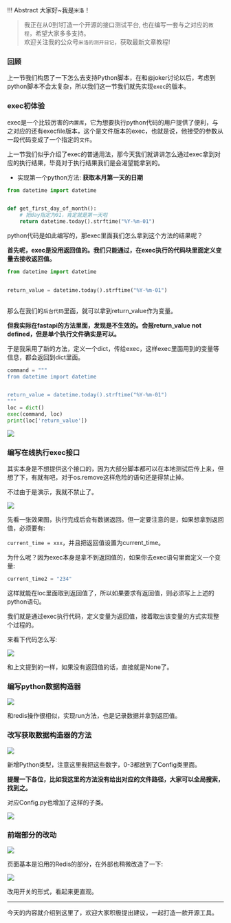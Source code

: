 !!! Abstract 大家好~我是`米洛`！<br/>
> 我正在从0到1打造一个开源的接口测试平台, 也在编写一套与之对应的`教程`，希望大家多多支持。<br/>
> 欢迎关注我的公众号`米洛的测开日记`，获取最新文章教程! 

### 回顾

  上一节我们构思了一下怎么去支持Python脚本，在和@joker讨论以后，考虑到python脚本不会太复杂，所以我们这一节我们就先实现`exec`的版本。
  
### exec初体验

  exec是一个比较厉害的`内置库`，它为想要执行python代码的用户提供了便利，与之对应的还有execfile版本，这个是文件版本的exec，也就是说，他接受的参数从一段代码变成了一个指定的`文件`。
  
  上一节我们似乎介绍了exec的普通用法，那今天我们就讲讲怎么通过exec拿到对应的执行结果，毕竟对于执行结果我们是会渴望能拿到的。
  
- 实现第一个python方法: **获取本月第一天的日期**
  
```python
from datetime import datetime


def get_first_day_of_month():
    # 把day指定为01，肯定就是第一天啦
    return datetime.today().strftime("%Y-%m-01")
```

  python代码是如此编写的，那exec里面我们怎么拿到这个方法的结果呢？

  **首先呢，exec是没用返回值的。我们只能通过，在exec执行的代码块里面定义变量去接收返回值。**

```python
from datetime import datetime


return_value = datetime.today().strftime("%Y-%m-01")
  
```

  那么在我们的`后台代码`里面，就可以拿到return_value作为变量。
  
  **但我实际在fastapi的方法里面，发现是不生效的。会报return_value not defined，但是单个执行文件确实是可以。**
  
  于是我采用了新的方法，定义一个dict，传给exec，这样exec里面用到的变量等信息，都会返回到dict里面。
  
```python
command = """
from datetime import datetime


return_value = datetime.today().strftime("%Y-%m-01")
"""
loc = dict()
exec(command, loc)
print(loc['return_value'])
```

![](https://static.pity.fun/picture/2021-12-5/1638715629263-image.png)

### 编写在线执行exec接口

  其实本身是不想提供这个接口的，因为大部分脚本都可以在本地测试后传上来，但想了下，有就有吧，对于os.remove这样危险的语句还是得禁止掉。
  
  不过由于是演示，我就不禁止了。
  
![](https://static.pity.fun/picture/2021-12-6/1638795646758-image.png)

  先看一张效果图，执行完成后会有数据返回。但一定要注意的是，如果想拿到返回值，必须要有:
  
  `current_time = xxx`，并且把返回值设置为current_time。
  
  为什么呢？因为exec本身是拿不到返回值的，如果你去exec语句里面定义一个变量:
  
```python
current_time2 = "234"
```

  这样就能在loc里面取到返回值了，所以如果要求有返回值，则必须写上上述的python语句。
  
  我们就是通过exec执行代码，定义变量为返回值，接着取出该变量的方式实现整个过程的。
  
  来看下代码怎么写:
  
![](https://static.pity.fun/picture/2021-12-6/1638797059230-image.png)
  
  和上文提到的一样，如果没有返回值的话，直接就是None了。
  
### 编写python数据构造器

![](https://static.pity.fun/picture/2021-12-6/1638797147469-image.png)

  和redis操作很相似，实现run方法，也是记录数据并拿到返回值。
  
### 改写获取数据构造器的方法

![](https://static.pity.fun/picture/2021-12-6/1638797246596-image.png)

  新增Python类型，注意这里我把这些数字，0-3都放到了Config类里面。
  
  **提醒一下各位，比如我这里的方法没有给出对应的文件路径，大家可以全局搜索，找到之。**

  对应Config.py也增加了这样的子类。

![](https://static.pity.fun/picture/2021-12-6/1638797327374-image.png)

### 前端部分的改动

![](https://static.pity.fun/picture/2021-12-6/1638798617834-image.png)

  页面基本是沿用的Redis的部分，在外部也稍微改造了一下:
  
![](https://static.pity.fun/picture/2021-12-6/1638802011046-image.png)

  改用开关的形式，看起来更直观。
  
---

  今天的内容就介绍到这里了，欢迎大家积极提出建议，一起打造一款开源工具。

  